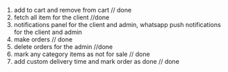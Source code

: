 1. add to cart and remove from cart // done
2. fetch all item for the client //done
3. notifications panel for the client and admin, whatsapp push notifications for the client and admin
4. make orders // done
5. delete orders for the admin //done
6. mark any category items as not for sale // done
7. add custom delivery time and mark order as done // done
